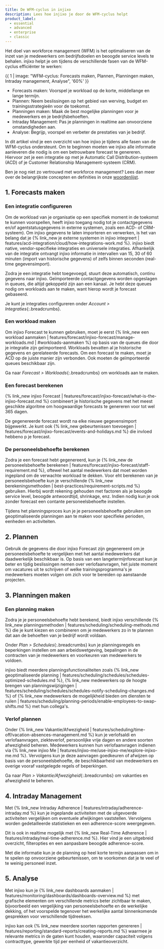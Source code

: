 ```yaml
---
title: De WFM-cyclus in injixo
description: Lees hoe injixo je door de WFM-cyclus helpt
product_label:
  - essential
  - advanced
  - enterprise
  - classic
---
```


Het doel van workforce management (WFM) is het optimaliseren van de inzet van je medewerkers om bedrijfsdoelen en beoogde service levels te behalen. injixo helpt je om tijdens de verschillende fasen van de WFM-cyclus efficiënter te werken:

  {{ 1 | image: "WFM-cyclus: Forecasts maken, Plannen, Planningen maken, Intraday management, Analyse", '60%' }}

- Forecasts maken: Voorspel je workload op de korte, middellange en lange termijn.
- Plannen: Neem beslissingen op het gebied van werving, budget en trainingsstrategieën voor de toekomst.
- Planningen maken: Maak de best mogelijke planningen voor je medewerkers en je bedrijfsbehoeften.
- Intraday Management: Pas je planningen in realtime aan onvoorziene omstandigheden aan. 
- Analyse: Begrijp, voorspel en verbeter de prestaties van je bedrijf.

In dit artikel vind je een overzicht van hoe injixo je tijdens alle fasen van de WFM-cyclus ondersteunt.
Om te beginnen moeten we injixo alle informatie aanleveren die nodig is om een betrouwbare forecast te genereren. Hiervoor zet je een integratie op met je Automatic Call Distribution-systeem (ACD) of je Customer Relationship Management-systeem (CRM).

Ben je nog niet zo vertrouwd met workforce management? Lees dan meer over de belangrijkste concepten en definities in onze [woordenlijst](https://help.injixo.com/glossary/overview). 

## 1\. Forecasts maken

### Een integratie configureren

Om de workload van je organisatie op een specifiek moment in de toekomst te kunnen voorspellen, heeft injixo toegang nodig tot je contactgegevens en/of agentstatusgegevens in externe systemen, zoals een ACD- of CRM-systeem). Om injixo gegevens te laten importeren en verwerken, is het van belang dat je {% link_new je externe systemen in injixo integreert | features/acd-integration/cloud/how-integrations-work.md %}. injixo biedt native, vendor-specifieke integraties en universele integraties. Afhankelijk van de integratie ontvangt injixo informatie in intervallen van 15, 30 of 60 minuten (import van historische gegevens) of zelfs binnen seconden (real-time gegevensimport). 

Zodra je een integratie hebt toegevoegd, stuurt deze automatisch, continu gegevens naar injixo.
Geïmporteerde contactgegevens worden opgeslagen in queues, die altijd gekoppeld zijn aan een kanaal. Je hebt deze queues nodig om workloads aan te maken, want hierop wordt je forecast gebaseerd.

Je kunt je integraties configureren onder _Account > Integraties_{:.breadcrumbs}.

### Een workload maken


Om injixo Forecast te kunnen gebruiken, moet je eerst {% link_new een workload aanmaken | features/forecast/injixo-forecast/manage-workloads.md | #workloads-aanmaken %} op basis van de queues die door je integratie zijn geïmporteerd. Workloads bevatten al je historische gegevens en gerelateerde forecasts. Om een forecast te maken, moet je ACD op de juiste manier zijn verbonden. Ook moeten de geïmporteerde queues beschikbaar zijn.

Ga naar _Forecast > Workloads_{:.breadcrumbs} om workloads aan te maken. 

### Een forecast berekenen

{% link_new injixo Forecast | features/forecast/injixo-forecast/what-is-the-injixo-forecast.md %} combineert je historische gegevens met het meest geschikte algoritme om hoogwaardige forecasts te genereren voor tot wel 365 dagen.

De gegenereerde forecast wordt na elke nieuwe gegevensimport bijgewerkt. Je kunt ook {% link_new gebeurtenissen toevoegen | features/forecast/injixo-forecast/events-and-holidays.md %} die invloed hebbeno p je forecast.

### De personeelsbehoefte berekenen

Zodra je een forecast hebt gegenereerd, kun je {% link_new de personeelsbehoefte berekenen | features/forecast/injixo-forecast/staff-requirement.md %}, oftewel het aantal medewerkers dat moet worden ingepland om de verwachte workload te dekken. Voor eht berekenen van je personeelsbehoefte kun je verschillende {% link_new berekeningsmethoden | best-practices/requirement-scripts.md %} gebruiken. Hierbij wordt rekening gehouden met factoren als je beoogde service level, beoogde antwoordtijd, shrinkage, enz. Indien nodig kun je ook zonder forecast een contante personeelsbehoefte instellen.

Tijdens het planningsproces kun je je personeelsbehoefte gebruiken om geoptimaliseerde planningen aan te maken voor specifieke perioden, eenheden en activiteiten.

## 2\. Plannen

Gebruik de gegevens die door injixo Forecast zijn gegenereerd om je personeelsbehoefte te vergelijken met het aantal medewerkers dat daadwerkelijk beschikbaar is. Op basis van een langetermijnforecast kun je beter en tijdig beslissingen nemen over verlofaanvragen, het juiste moment om vacatures uit te schrijven of welke trainingsprogramma's je medewerkers moeten volgen om zich voor te bereiden op aanstaande projecten.

## 3\. Planningen maken

### Een planning maken

Zodra je je personeelsbehoefte hebt berekend, biedt injixo verschillende {% link_new planningsmethoden | features/scheduling/scheduling-methods.md %} die je kunt kiezen en combineren om je medewerkers zo in te plannen dat aan de behoeften van je bedrijf wordt voldaan.

Onder _Plan > Schedules_{:.breadcrumbs} kun je planningsregels en beperkingen instellen om aan arbeidswetgeving, bepalingen in de contracten van je medewerkers en voorkeuren van medewerkers te voldoen.

injixo biedt meerdere planningsfunctionaliteiten zoals {% link_new geoptimaliseerde planning | features/scheduling/schedules/schedules-optimized-schedules.md %}, {% link_new medewerkers op de hoogte brengen van planningswijzigingen | features/scheduling/schedules/schedules-notify-scheduling-changes.md %} of {% link_new medewerkers de mogelijkheid bieden om diensten te ruilen | features/scheduling/planning-periods/enable-employees-to-swap-shifts.md %} met hun collega's.

### Verlof plannen

Onder {% link_new Vakantie/Afwezigheid | features/scheduling/time-off/vacation-absences-management.md %} kun je verlofsaldi en verlofaanvragen, ziekteverlof, persoonlijke vrije dagen en andere soorten afwezigheid beheren. Medewerkers kunnen hun verlofaanvragen indienen via {% link_new injixo Me | features/injixo-me/use-injixo-me/explore-injixo-me.md %}. Vervolgens kun je deze aanvragen goedkeuren of afwijzen op basis van de personeelsbehoefte, de beschikbaarheid van medewerkers en overige vooraf vastgelegde regels of beperkingen.

Ga naar _Plan > Vakantie/Afwezigheid_{:.breadcrumbs} om vakanties en afwezigheid te beheren.

## 4\. Intraday Management

Met {% link_new Intraday Adherence | features/intraday/adherence-intraday.md %} kun je ingeplande activiteiten met de uitgevoerde activiteiten vergelijken om eventuele afwijkingen vaststellen. Vervolgens worden gedetailleerde statistieken en een adherence-score weergegeven.

Dit is ook in realtime mogelijk met {% link_new Real-Time Adherence | features/intraday/real-time-adherence.md %}. Hier vind je een uitgebreid overzicht, filteropties en een aanpasbare beoogde adherence-score.

Met die informatie kun je de planning op heel korte termijn aanpassen om in te spelen op onvoorziene gebeurtenissen, om te voorkomen dat je te veel of te weinig personeel inzet.

## 5\. Analyse
 
Met injixo kun je {% link_new dashboards aanmaken | features/monitoring/dashboards/dashboards-overview.md %} met grafische elementen om verschillende metrics beter zichtbaar te maken, bijvoorbeeld een vergelijking van personeelsbehoefte en de werkelijke dekking, of het voorspelde tegenover het werkelijke aantal binnenkomende gesprekken voor verschillende tijdreeksen.

injixo kan ook {% link_new meerdere soorten rapporten genereren | features/reporting/standard-reports/creating-reports.md %} waarmee je relevante metrics in de gaten kunt houden, waaronder capaciteit volgens contracttype, gewerkte tijd per eenheid of vakantieoverzicht.
